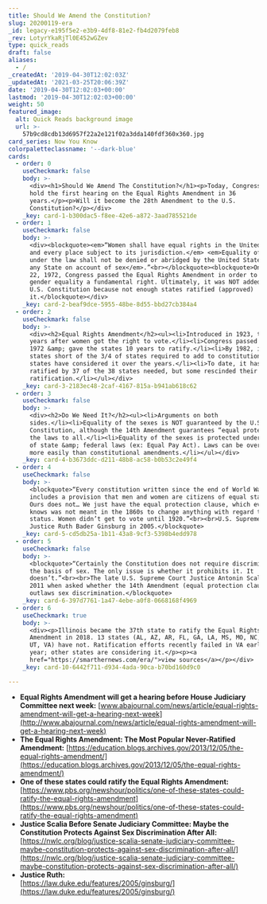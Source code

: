 ```yaml
---
title: Should We Amend the Constitution?
slug: 20200119-era
_id: legacy-e195f5e2-e3b9-4df8-81e2-fb4d2079feb8
_rev: LotyrYkaRjTl0E452wGZev
type: quick_reads
draft: false
aliases:
  - /
_createdAt: '2019-04-30T12:02:03Z'
_updatedAt: '2021-03-25T20:06:39Z'
date: '2019-04-30T12:02:03+00:00'
lastmod: '2019-04-30T12:02:03+00:00'
weight: 50
featured_image:
  alt: Quick Reads background image
  url: >-
    57b9cd8cdb13d6957f22a2e121f02a3dda140fdf360x360.jpg
card_series: Now You Know
colorpaletteclassname: '--dark-blue'
cards:
  - order: 0
    useCheckmark: false
    body: >-
      <div><h1>Should We Amend The Constitution?</h1><p>Today, Congress will
      hold the first hearing on the Equal Rights Amendment in 36
      years.</p><p>Will it become the 28th Amendment to the U.S.
      Constitution?</p></div>
    _key: card-1-b300dac5-f8ee-42e6-a872-3aad785521de
  - order: 1
    useCheckmark: false
    body: >-
      <div><blockquote><em>“Women shall have equal rights in the United States
      and every place subject to its jurisdiction.</em> <em>Equality of rights
      under the law shall not be denied or abridged by the United States or by
      any State on account of sex</em>.”<br></blockquote><blockquote>On March
      22, 1972, Congress passed the Equal Rights Amendment in order to make
      gender equality a fundamental right. Ultimately, it was NOT added to the
      U.S. Constitution because not enough states ratified (approved)
      it.</blockquote></div>
    _key: card-2-beaf9dce-5955-48be-8d55-bbd27cb384a4
  - order: 2
    useCheckmark: false
    body: >-
      <div><h2>Equal Rights Amendment</h2><ul><li>Introduced in 1923, three
      years after women got the right to vote.</li><li>Congress passed it in
      1972 &amp; gave the states 10 years to ratify.</li><li>By 1982, it fell 3
      states short of the 3/4 of states required to add to constitution. Still,
      states have considered it over the years.</li><li>To date, it has been
      ratified by 37 of the 38 states needed, but some rescinded their
      ratification.</li></ul></div>
    _key: card-3-2183ec48-2caf-4167-815a-b941ab618c62
  - order: 3
    useCheckmark: false
    body: >-
      <div><h2>Do We Need It?</h2><ul><li>Arguments on both
      sides.</li><li>Equality of the sexes is NOT guaranteed by the U.S.
      Constitution, although the 14th Amendment guarantees “equal protection” of
      the laws to all.</li><li>Equality of the sexes is protected under a series
      of state &amp; federal laws (ex: Equal Pay Act). Laws can be overturned
      more easily than constitutional amendments.</li></ul></div>
    _key: card-4-b3673ddc-d211-48b8-ac58-b0b53c2e49f4
  - order: 4
    useCheckmark: false
    body: >-
      <blockquote>“Every constitution written since the end of World War II
      includes a provision that men and women are citizens of equal stature.
      Ours does not… We just have the equal protection clause, which everyone
      knows was not meant in the 1860s to change anything with regard to women’s
      status. Women didn’t get to vote until 1920.”<br><br>U.S. Supreme Court
      Justice Ruth Bader Ginsburg in 2005.</blockquote>
    _key: card-5-cd5db25a-1b11-43a8-9cf3-5398b4edd978
  - order: 5
    useCheckmark: false
    body: >-
      <blockquote>“Certainly the Constitution does not require discrimination on
      the basis of sex. The only issue is whether it prohibits it. It
      doesn’t.”<br><br>The late U.S. Supreme Court Justice Antonin Scalia in
      2011 when asked whether the 14th Amendment (equal protection clause)
      outlaws sex discrimination.</blockquote>
    _key: card-6-397d7761-1a47-4ebe-a0f8-0668168f4969
  - order: 6
    useCheckmark: true
    body: >-
      <div><p>Illinois became the 37th state to ratify the Equal Rights
      Amendment in 2018. 13 states (AL, AZ, AR, FL, GA, LA, MS, MO, NC, OK, SC,
      UT, VA) have not. Ratification efforts recently failed in VA earlier this
      year; other states are considering it.</p><p><a
      href="https://smarthernews.com/era/">view sources</a></p></div>
    _key: card-10-6442f711-d934-4ada-90ca-b70bd160d9c0

---
```

* **Equal Rights Amendment will get a hearing before House Judiciary Committee next week:** [www.abajournal.com/news/article/equal-rights-amendment-will-get-a-hearing-next-week](http://www.abajournal.com/news/article/equal-rights-amendment-will-get-a-hearing-next-week)
* **The Equal Rights Amendment: The Most Popular Never-Ratified Amendment:** [https://education.blogs.archives.gov/2013/12/05/the-equal-rights-amendment/](https://education.blogs.archives.gov/2013/12/05/the-equal-rights-amendment/)
* **One of these states could ratify the Equal Rights Amendment:**  
[https://www.pbs.org/newshour/politics/one-of-these-states-could-ratify-the-equal-rights-amendment](https://www.pbs.org/newshour/politics/one-of-these-states-could-ratify-the-equal-rights-amendment)
* **Justice Scalia Before Senate Judiciary Committee: Maybe the Constitution Protects Against Sex Discrimination After All:**  
[https://nwlc.org/blog/justice-scalia-senate-judiciary-committee-maybe-constitution-protects-against-sex-discrimination-after-all/](https://nwlc.org/blog/justice-scalia-senate-judiciary-committee-maybe-constitution-protects-against-sex-discrimination-after-all/)
* **Justice Ruth:**  
[https://law.duke.edu/features/2005/ginsburg/](https://law.duke.edu/features/2005/ginsburg/)